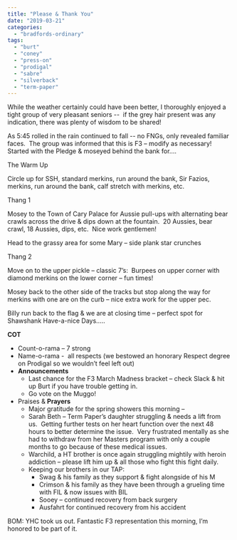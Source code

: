```yaml
---
title: "Please & Thank You"
date: "2019-03-21"
categories: 
  - "bradfords-ordinary"
tags: 
  - "burt"
  - "coney"
  - "press-on"
  - "prodigal"
  - "sabre"
  - "silverback"
  - "term-paper"
---
```


While the weather certainly could have been better, I thoroughly enjoyed a tight group of very pleasant seniors --  if the grey hair present was any indication, there was plenty of wisdom to be shared! 

As 5:45 rolled in the rain continued to fall -- no FNGs, only revealed familiar faces.  The group was informed that this is F3 – modify as necessary!  Started with the Pledge & moseyed behind the bank for…. 

The Warm Up

Circle up for SSH, standard merkins, run around the bank, Sir Fazios, merkins, run around the bank, calf stretch with merkins, etc.

Thang 1

Mosey to the Town of Cary Palace for Aussie pull-ups with alternating bear crawls across the drive & dips down at the fountain.  20 Aussies, bear crawl, 18 Aussies, dips, etc.  Nice work gentlemen!

Head to the grassy area for some Mary – side plank star crunches

Thang 2

Move on to the upper pickle – classic 7’s:  Burpees on upper corner with diamond merkins on the lower corner – fun times! 

Mosey back to the other side of the tracks but stop along the way for merkins with one are on the curb – nice extra work for the upper pec. 

Billy run back to the flag & we are at closing time – perfect spot for Shawshank Have-a-nice Days….. 

**COT**

- Count-o-rama – 7 strong
- Name-o-rama -  all respects (we bestowed an honorary Respect degree on Prodigal so we wouldn’t feel left out)
- **Announcements**
    - Last chance for the F3 March Madness bracket – check Slack & hit up Burt if you have trouble getting in. 
    - Go vote on the Muggo!
- Praises & **Prayers**
    - Major gratitude for the spring showers this morning –
    - Sarah Beth – Term Paper’s daughter struggling & needs a lift from us.  Getting further tests on her heart function over the next 48 hours to better determine the issue.  Very frustrated mentally as she had to withdraw from her Masters program with only a couple months to go because of these medical issues.
    - Warchild, a HT brother is once again struggling mightily with heroin addiction – please lift him up & all those who fight this fight daily.
    - Keeping our brothers in our TAP:
        - Swag & his family as they support & fight alongside of his M
        - Crimson & his family as they have been through a grueling time with FIL & now issues with BIL
        - Sooey – continued recovery from back surgery
        - Ausfahrt for continued recovery from his accident

BOM: YHC took us out. Fantastic F3 representation this morning, I’m honored to be part of it.
